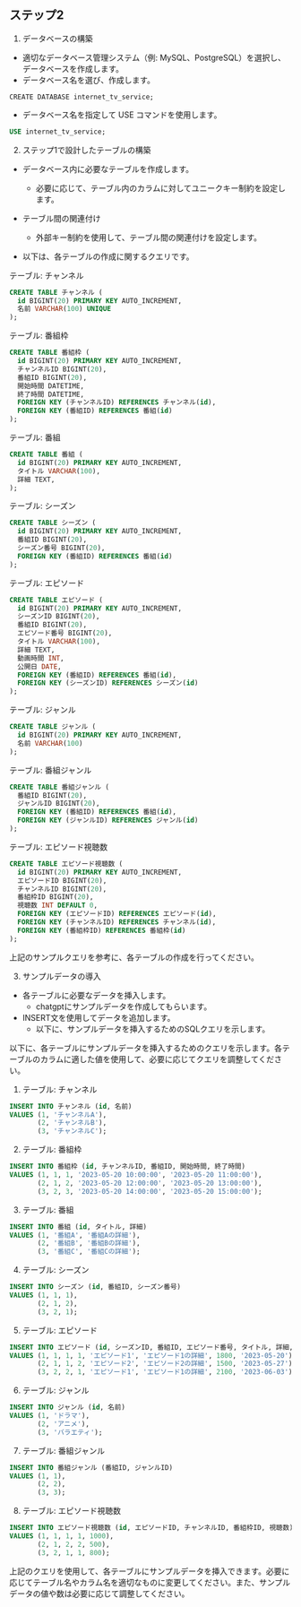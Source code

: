 ## ステップ2

1. データベースの構築
- 適切なデータベース管理システム（例: MySQL、PostgreSQL）を選択し、データベースを作成します。
- データベース名を選び、作成します。
```sql:データベースの作成
CREATE DATABASE internet_tv_service;
```
- データベース名を指定して USE コマンドを使用します。

```sql
USE internet_tv_service;
```

2. ステップ1で設計したテーブルの構築
- データベース内に必要なテーブルを作成します。
  - 必要に応じて、テーブル内のカラムに対してユニークキー制約を設定します。
 
- テーブル間の関連付け
  - 外部キー制約を使用して、テーブル間の関連付けを設定します。

- 以下は、各テーブルの作成に関するクエリです。

テーブル: チャンネル
```sql
CREATE TABLE チャンネル (
  id BIGINT(20) PRIMARY KEY AUTO_INCREMENT,
  名前 VARCHAR(100) UNIQUE
);
```

テーブル: 番組枠
```sql
CREATE TABLE 番組枠 (
  id BIGINT(20) PRIMARY KEY AUTO_INCREMENT,
  チャンネルID BIGINT(20),
  番組ID BIGINT(20),
  開始時間 DATETIME,
  終了時間 DATETIME,
  FOREIGN KEY (チャンネルID) REFERENCES チャンネル(id),
  FOREIGN KEY (番組ID) REFERENCES 番組(id)
);
```

テーブル: 番組
```sql
CREATE TABLE 番組 (
  id BIGINT(20) PRIMARY KEY AUTO_INCREMENT,
  タイトル VARCHAR(100),
  詳細 TEXT,
);
```

テーブル: シーズン
```sql
CREATE TABLE シーズン (
  id BIGINT(20) PRIMARY KEY AUTO_INCREMENT,
  番組ID BIGINT(20),
  シーズン番号 BIGINT(20),
  FOREIGN KEY (番組ID) REFERENCES 番組(id)
);
```

テーブル: エピソード
```sql
CREATE TABLE エピソード (
  id BIGINT(20) PRIMARY KEY AUTO_INCREMENT,
  シーズンID BIGINT(20),
  番組ID BIGINT(20),
  エピソード番号 BIGINT(20),
  タイトル VARCHAR(100),
  詳細 TEXT,
  動画時間 INT,
  公開日 DATE,
  FOREIGN KEY (番組ID) REFERENCES 番組(id),
  FOREIGN KEY (シーズンID) REFERENCES シーズン(id)
);
```

テーブル: ジャンル
```sql
CREATE TABLE ジャンル (
  id BIGINT(20) PRIMARY KEY AUTO_INCREMENT,
  名前 VARCHAR(100)
);
```

テーブル: 番組ジャンル
```sql
CREATE TABLE 番組ジャンル (
  番組ID BIGINT(20),
  ジャンルID BIGINT(20),
  FOREIGN KEY (番組ID) REFERENCES 番組(id),
  FOREIGN KEY (ジャンルID) REFERENCES ジャンル(id)
);
```

テーブル: エピソード視聴数
```sql
CREATE TABLE エピソード視聴数 (
  id BIGINT(20) PRIMARY KEY AUTO_INCREMENT,
  エピソードID BIGINT(20),
  チャンネルID BIGINT(20),
  番組枠ID BIGINT(20),
  視聴数 INT DEFAULT 0,
  FOREIGN KEY (エピソードID) REFERENCES エピソード(id),
  FOREIGN KEY (チャンネルID) REFERENCES チャンネル(id),
  FOREIGN KEY (番組枠ID) REFERENCES 番組枠(id)
);
```
上記のサンプルクエリを参考に、各テーブルの作成を行ってください。


3. サンプルデータの導入
- 各テーブルに必要なデータを挿入します。
  - chatgptにサンプルデータを作成してもらいます。
- INSERT文を使用してデータを追加します。
  - 以下に、サンプルデータを挿入するためのSQLクエリを示します。

以下に、各テーブルにサンプルデータを挿入するためのクエリを示します。各テーブルのカラムに適した値を使用して、必要に応じてクエリを調整してください。

1. テーブル: チャンネル

```sql
INSERT INTO チャンネル (id, 名前)
VALUES (1, 'チャンネルA'),
       (2, 'チャンネルB'),
       (3, 'チャンネルC');
```

2. テーブル: 番組枠

```sql
INSERT INTO 番組枠 (id, チャンネルID, 番組ID, 開始時間, 終了時間)
VALUES (1, 1, 1, '2023-05-20 10:00:00', '2023-05-20 11:00:00'),
       (2, 1, 2, '2023-05-20 12:00:00', '2023-05-20 13:00:00'),
       (3, 2, 3, '2023-05-20 14:00:00', '2023-05-20 15:00:00');
```

3. テーブル: 番組

```sql
INSERT INTO 番組 (id, タイトル, 詳細)
VALUES (1, '番組A', '番組Aの詳細'),
       (2, '番組B', '番組Bの詳細'),
       (3, '番組C', '番組Cの詳細');
```

4. テーブル: シーズン

```sql
INSERT INTO シーズン (id, 番組ID, シーズン番号)
VALUES (1, 1, 1),
       (2, 1, 2),
       (3, 2, 1);
```

5. テーブル: エピソード

```sql
INSERT INTO エピソード (id, シーズンID, 番組ID, エピソード番号, タイトル, 詳細, 動画時間, 公開日)
VALUES (1, 1, 1, 1, 'エピソード1', 'エピソード1の詳細', 1800, '2023-05-20'),
       (2, 1, 1, 2, 'エピソード2', 'エピソード2の詳細', 1500, '2023-05-27'),
       (3, 2, 2, 1, 'エピソード1', 'エピソード1の詳細', 2100, '2023-06-03');
```

6. テーブル: ジャンル

```sql
INSERT INTO ジャンル (id, 名前)
VALUES (1, 'ドラマ'),
       (2, 'アニメ'),
       (3, 'バラエティ');
```

7. テーブル: 番組ジャンル

```sql
INSERT INTO 番組ジャンル (番組ID, ジャンルID)
VALUES (1, 1),
       (2, 2),
       (3, 3);
```

8. テーブル: エピソード視聴数

```sql
INSERT INTO エピソード視聴数 (id, エピソードID, チャンネルID, 番組枠ID, 視聴数)
VALUES (1, 1, 1, 1, 1000),
       (2, 1, 2, 2, 500),
       (3, 2, 1, 1, 800);
```

上記のクエリを使用して、各テーブルにサンプルデータを挿入できます。必要に応じてテーブル名やカラム名を適切なものに変更してください。また、サンプルデータの値や数は必要に応じて調整してください。